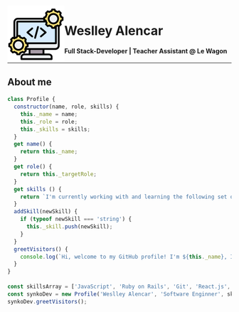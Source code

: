 <img align="left" src="software-development-icon.png" width="128px" height="128px">
<div>
  <h1>Weslley Alencar</h1>
  <h4>Full Stack-Developer | Teacher Assistant @ Le Wagon</h4>
</div>
<hr>
<h2>About me</h2>

```javascript
class Profile {
  constructor(name, role, skills) {
    this._name = name;
    this._role = role;
    this._skills = skills;
  }
  get name() {
    return this._name;
  }
  get role() {
    return this._targetRole;
  }
  get skills () {
    return `I'm currently working with and learning the following set of languages: ${this._skills.join(', ')}.`;
  }
  addSkill(newSkill) {
    if (typeof newSkill === 'string') {
      this._skill.push(newSkill);
    }
  }
  greetVisitors() {
    console.log(`Hi, welcome to my GitHub profile! I'm ${this._name}, I'm a ${this._role} and ${this.skills}`);
  }
}

const skillsArray = ['JavaScript', 'Ruby on Rails', 'Git', 'React.js', 'PostgreSQL', 'Microsoft SQL Server'];
const synkoDev = new Profile('Weslley Alencar', 'Software Enginner', skillsArray);
synkoDev.greetVisitors();
```

<!--
**synkodev/synkodev** is a ✨ _special_ ✨ repository because its `README.md` (this file) appears on your GitHub profile.

Here are some ideas to get you started:

- 🔭 I’m currently working on ...
- 🌱 I’m currently learning ...
- 👯 I’m looking to collaborate on ...
- 🤔 I’m looking for help with ...
- 💬 Ask me about ...
- 📫 How to reach me: ...
- 😄 Pronouns: ...
- ⚡ Fun fact: ...
-->
